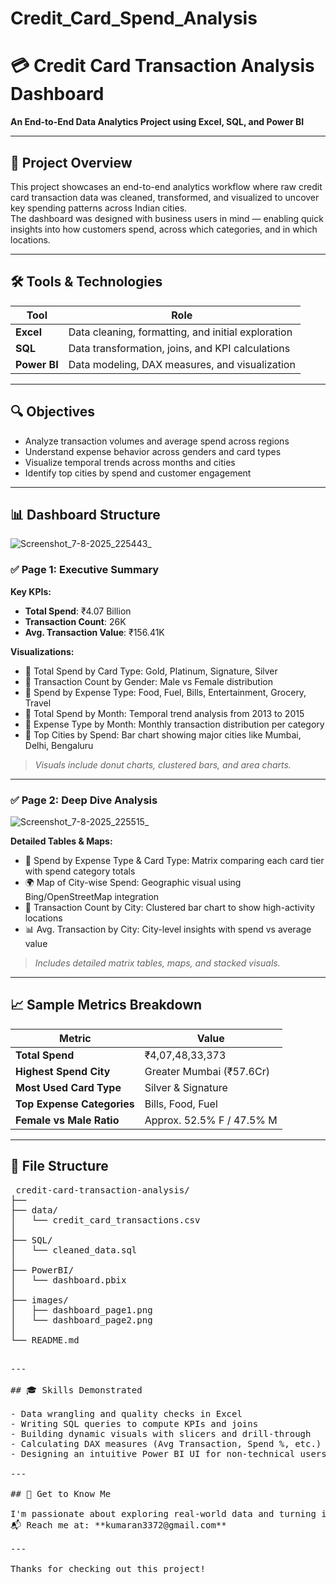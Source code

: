 # Credit_Card_Spend_Analysis
# 💳 Credit Card Transaction Analysis Dashboard  
**An End-to-End Data Analytics Project using Excel, SQL, and Power BI**

---

## 📂 Project Overview

This project showcases an end-to-end analytics workflow where raw credit card transaction data was cleaned, transformed, and visualized to uncover key spending patterns across Indian cities.  
The dashboard was designed with business users in mind — enabling quick insights into how customers spend, across which categories, and in which locations.

---

## 🛠 Tools & Technologies

| Tool        | Role                                               |
|-------------|----------------------------------------------------|
| **Excel**   | Data cleaning, formatting, and initial exploration |
| **SQL**     | Data transformation, joins, and KPI calculations   |
| **Power BI**| Data modeling, DAX measures, and visualization     |

---

## 🔍 Objectives

- Analyze transaction volumes and average spend across regions  
- Understand expense behavior across genders and card types  
- Visualize temporal trends across months and cities  
- Identify top cities by spend and customer engagement  

---

## 📊 Dashboard Structure

![Screenshot_7-8-2025_225443_](https://github.com/user-attachments/assets/e7187e31-4c69-4052-8149-ae2c20810ec7)

### ✅ Page 1: Executive Summary

**Key KPIs:**

- **Total Spend**: ₹4.07 Billion  
- **Transaction Count**: 26K  
- **Avg. Transaction Value**: ₹156.41K  

**Visualizations:**

- 📌 Total Spend by Card Type: Gold, Platinum, Signature, Silver  
- 📌 Transaction Count by Gender: Male vs Female distribution  
- 📌 Spend by Expense Type: Food, Fuel, Bills, Entertainment, Grocery, Travel  
- 📌 Total Spend by Month: Temporal trend analysis from 2013 to 2015  
- 📌 Expense Type by Month: Monthly transaction distribution per category  
- 📌 Top Cities by Spend: Bar chart showing major cities like Mumbai, Delhi, Bengaluru  

> _Visuals include donut charts, clustered bars, and area charts._

---

### ✅ Page 2: Deep Dive Analysis

![Screenshot_7-8-2025_225515_](https://github.com/user-attachments/assets/7eb5832d-52b2-42d9-99b1-6e13e5c94a29)

**Detailed Tables & Maps:**

- 🧾 Spend by Expense Type & Card Type: Matrix comparing each card tier with spend category totals  
- 🌍 Map of City-wise Spend: Geographic visual using Bing/OpenStreetMap integration  
- 📌 Transaction Count by City: Clustered bar chart to show high-activity locations  
- 📊 Avg. Transaction by City: City-level insights with spend vs average value  

> _Includes detailed matrix tables, maps, and stacked visuals._

---

## 📈 Sample Metrics Breakdown

| Metric                  | Value           |
|-------------------------|------------------|
| **Total Spend**         | ₹4,07,48,33,373   |
| **Highest Spend City**  | Greater Mumbai (₹57.6Cr) |
| **Most Used Card Type** | Silver & Signature |
| **Top Expense Categories** | Bills, Food, Fuel |
| **Female vs Male Ratio** | Approx. 52.5% F / 47.5% M |

---

## 📁 File Structure

<pre> credit-card-transaction-analysis/
├── 
├── data/
│   └── credit_card_transactions.csv
│
├── SQL/
│   └── cleaned_data.sql
│
├── PowerBI/
│   └── dashboard.pbix
│
├── images/
│   ├── dashboard_page1.png
│   └── dashboard_page2.png
│
└── README.md  <pre>

---

## 🎓 Skills Demonstrated

- Data wrangling and quality checks in Excel  
- Writing SQL queries to compute KPIs and joins  
- Building dynamic visuals with slicers and drill-through  
- Calculating DAX measures (Avg Transaction, Spend %, etc.)  
- Designing an intuitive Power BI UI for non-technical users  

---

## 🔹 Get to Know Me

I'm passionate about exploring real-world data and turning it into meaningful insights using SQL and Power BI.  
📬 Reach me at: **kumaran3372@gmail.com**

---

Thanks for checking out this project!
